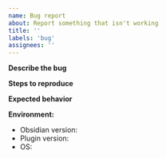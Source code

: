 ```yaml
---
name: Bug report
about: Report something that isn't working
title: ''
labels: 'bug'
assignees: ''
---
```


**Describe the bug**

**Steps to reproduce**

**Expected behavior**

**Environment:**

- Obsidian version:
- Plugin version:
- OS:
